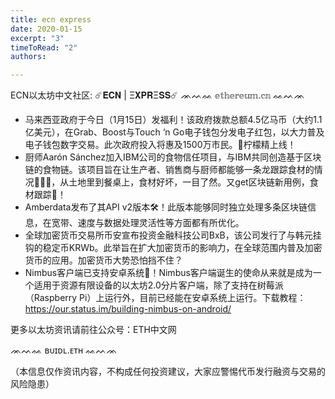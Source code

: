 ```yaml
---
title: ecn express
date: 2020-01-15
excerpt: "3"
timeToRead: "2"
authors: 

---
```

ECN以太坊中文社区:
☄️𝐄𝐂𝐍 | Ξ𝐗𝐏𝐑Ξ𝐒𝐒☄️
ᨏᨓᨐ 𝕖𝕥𝕙𝕖𝕣𝕖𝕦𝕞.𝕔𝕟 ᨐᨓᨏ

* 马来西亚政府于今日（1月15日）发福利！该政府拨款总额4.5亿马币（大约1.1亿美元），在Grab、Boost与Touch ‘n Go电子钱包分发电子红包，以大力普及电子钱包数字交易。此次政府投入将惠及1500万市民。🍋柠檬精上线！
* 厨师Aarón Sánchez加入IBM公司的食物信任项目，与IBM共同创造基于区块链的食物链。该项目旨在让生产者、销售商与厨师都能够一条龙跟踪食材的情况🥬🥒🌽，从土地里到餐桌上，食材好坏，一目了然。又get区块链新用例，食材跟踪🥕！
* Amberdata发布了其API v2版本🛠！此版本能够同时独立处理多条区块链信息，在宽带、速度与数据处理灵活性等方面都有所优化。
* 全球加密货币交易所币安宣布投资金融科技公司BxB，该公司发行了与韩元挂钩的稳定币KRWb。此举旨在扩大加密货币的影响力，在全球范围内普及加密货币的应用。加密货币大势恐怕挡不住？
* Nimbus客户端已支持安卓系统🦄！Nimbus客户端诞生的使命从来就是成为一个适用于资源有限设备的以太坊2.0分片客户端，除了支持在树莓派（Raspberry Pi）上运行外，目前已经能在安卓系统上运行。下载教程：https://our.status.im/building-nimbus-on-android/

更多以太坊资讯请前往公众号：ETH中文网


ᨏᨓᨐ ʙᴜɪᴅʟ.ᴇᴛʜ ᨐᨓᨏ

（本信息仅作资讯内容，不构成任何投资建议，大家应警惕代币发行融资与交易的风险隐患）
